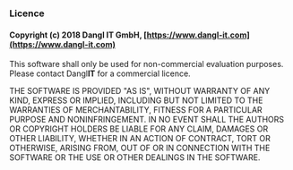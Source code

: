 ### Licence

#### Copyright (c) 2018 Dangl IT GmbH, [https://www.dangl-it.com](https://www.dangl-it.com)

This software shall only be used for non-commercial evaluation purposes.
Please contact Dangl**IT** for a commercial licence.

THE SOFTWARE IS PROVIDED "AS IS", WITHOUT WARRANTY OF ANY KIND, EXPRESS OR
IMPLIED, INCLUDING BUT NOT LIMITED TO THE WARRANTIES OF MERCHANTABILITY,
FITNESS FOR A PARTICULAR PURPOSE AND NONINFRINGEMENT. IN NO EVENT SHALL THE
AUTHORS OR COPYRIGHT HOLDERS BE LIABLE FOR ANY CLAIM, DAMAGES OR OTHER
LIABILITY, WHETHER IN AN ACTION OF CONTRACT, TORT OR OTHERWISE, ARISING FROM,
OUT OF OR IN CONNECTION WITH THE SOFTWARE OR THE USE OR OTHER DEALINGS IN
THE SOFTWARE.
